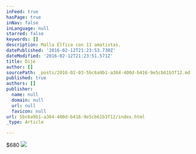 ```yaml
---
inFeed: true
hasPage: true
inNav: false
inLanguage: null
starred: false
keywords: []
description: Malla Élfica con 11 amatistas.
datePublished: '2016-02-12T21:23:53.730Z'
dateModified: '2016-02-12T21:23:51.571Z'
title: Dije
author: []
sourcePath: _posts/2016-02-03-5bc6a9b1-a364-400d-b416-9e5cb61b3f12.md
published: true
authors: []
publisher:
  name: null
  domain: null
  url: null
  favicon: null
url: 5bc6a9b1-a364-400d-b416-9e5cb61b3f12/index.html
_type: Article

---
```

$680
![](https://the-grid-user-content.s3-us-west-2.amazonaws.com/7a9a480b-b5a3-46ea-8c15-d331e76e5eb0.JPG)